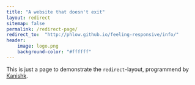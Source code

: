 ```yaml
---
title: "A website that doesn't exit"
layout: redirect
sitemap: false
permalink: /redirect-page/
redirect_to:  "http://phlow.github.io/feeling-responsive/info/"
header:
	image: logo.png
    background-color: "#ffffff"
---
```

This is just a page to demonstrate the `redirect`-layout, programmend by [Kanishk](http://codingtips.kanishkkunal.in/about/).